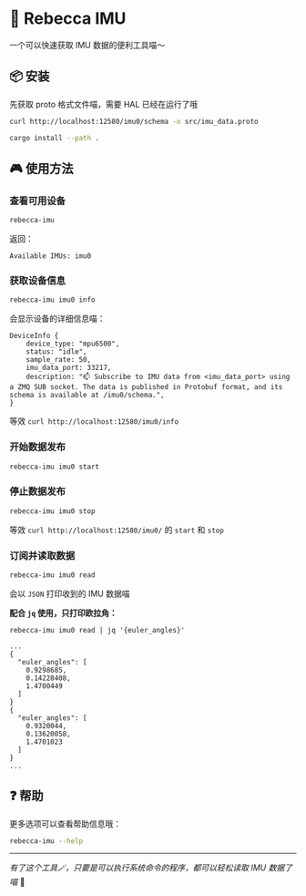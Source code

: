 # 🧭 Rebecca IMU

一个可以快速获取 IMU 数据的便利工具喵～

## 📦 安装

先获取 proto 格式文件喵，需要 HAL 已经在运行了哦
```bash
curl http://localhost:12580/imu0/schema -o src/imu_data.proto
```

```bash
cargo install --path .
```

## 🎮 使用方法

### 查看可用设备
```bash
rebecca-imu
```

返回：

```
Available IMUs: imu0
```

### 获取设备信息
```bash
rebecca-imu imu0 info
```

会显示设备的详细信息喵：

```shell
DeviceInfo {
    device_type: "mpu6500",
    status: "idle",
    sample_rate: 50,
    imu_data_port: 33217,
    description: "📫 Subscribe to IMU data from <imu_data_port> using a ZMQ SUB socket. The data is published in Protobuf format, and its schema is available at /imu0/schema.",
}
```

等效 `curl http://localhost:12580/imu0/info` 

### 开始数据发布

```bash
rebecca-imu imu0 start
```

### 停止数据发布

```bash
rebecca-imu imu0 stop
```

等效 `curl http://localhost:12580/imu0/` 的 `start` 和 `stop` 

### 订阅并读取数据

```bash
rebecca-imu imu0 read
```

会以 `JSON` 打印收到的 IMU 数据喵

**配合 `jq` 使用，只打印欧拉角：**

`rebecca-imu imu0 read | jq '{euler_angles}'`

```shell
...
{
  "euler_angles": [
    0.9298685,
    0.14228408,
    1.4700449
  ]
}
{
  "euler_angles": [
    0.9320044,
    0.13620058,
    1.4701023
  ]
}
...
```

## ❓ 帮助

更多选项可以查看帮助信息哦：
```bash
rebecca-imu --help
```

---

*有了这个工具🪄，只要是可以执行系统命令的程序，都可以轻松读取 IMU 数据了喵* 🐾


